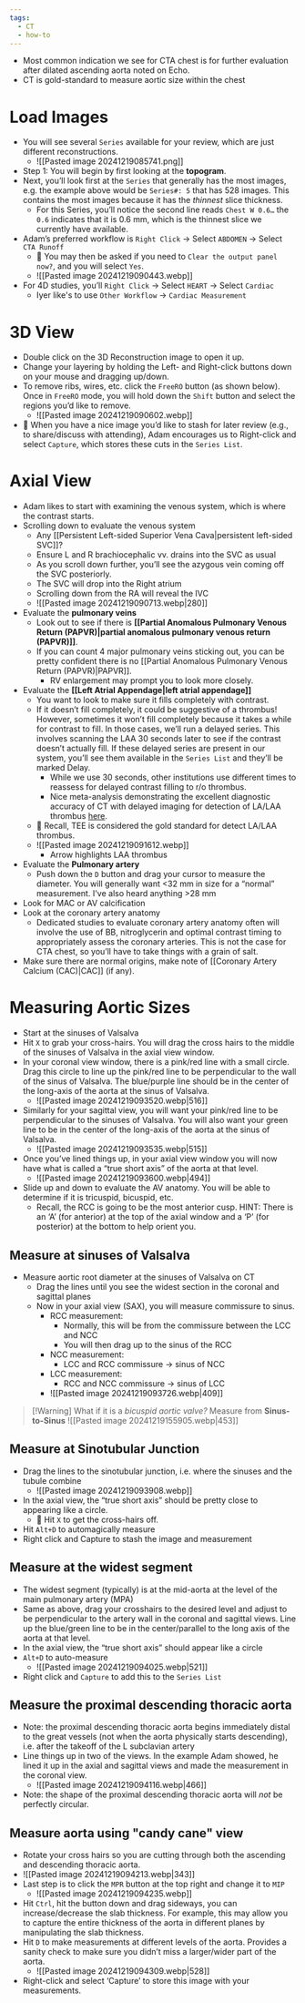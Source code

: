 ```yaml
---
tags:
  - CT
  - how-to
---
```

- Most common indication we see for CTA chest is for further evaluation after dilated ascending aorta noted on Echo.
- CT is gold-standard to measure aortic size within the chest

# Load Images

- You will see several `Series` available for your review, which are just different reconstructions.
	- ![[Pasted image 20241219085741.png]]
- Step 1: You will begin by first looking at the **topogram**.
- Next, you’ll look first at the `Series` that generally has the most images, e.g. the example above would be `Series#: 5` that has 528 images. This contains the most images because it has the _thinnest_ slice thickness. 
	- For this Series, you’ll notice the second line reads `Chest W 0.6…` the `0.6` indicates that it is 0.6 mm, which is the thinnest slice we currently have available.
- Adam’s preferred workflow is `Right Click` → Select `ABDOMEN` → Select `CTA Runoff`
	- 📝 You may then be asked if you need to `Clear the output panel now?`, and you will select `Yes`.
	- ![[Pasted image 20241219090443.webp]]
- For 4D studies, you’ll `Right Click` → Select `HEART` → Select `Cardiac`
	- Iyer like's to use `Other Workflow` → `Cardiac Measurement`

# 3D View

- Double click on the 3D Reconstruction image to open it up.
- Change your layering by holding the Left- and Right-click buttons down on your mouse and dragging up/down.
- To remove ribs, wires, etc. click the `FreeRO` button (as shown below). Once in `FreeRO` mode, you will hold down the `Shift` button and select the regions you’d like to remove.
	- ![[Pasted image 20241219090602.webp]]
- 📝 When you have a nice image you’d like to stash for later review (e.g., to share/discuss with attending), Adam encourages us to Right-click and select `Capture`, which stores these cuts in the `Series List`.

# Axial View

- Adam likes to start with examining the venous system, which is where the contrast starts.
- Scrolling down to evaluate the venous system
	- Any [[Persistent Left-sided Superior Vena Cava|persistent left-sided SVC]]?
	- Ensure L and R brachiocephalic vv. drains into the SVC as usual
	- As you scroll down further, you’ll see the azygous vein coming off the SVC posteriorly. 
	- The SVC will drop into the Right atrium
	- Scrolling down from the RA will reveal the IVC
	- ![[Pasted image 20241219090713.webp|280]]
- Evaluate the **pulmonary veins**
	- Look out to see if there is **[[Partial Anomalous Pulmonary Venous Return (PAPVR)|partial anomalous pulmonary venous return (PAPVR)]]**. 
	- If you can count 4 major pulmonary veins sticking out, you can be pretty confident there is no [[Partial Anomalous Pulmonary Venous Return (PAPVR)|PAPVR]]. 
		- RV enlargement may prompt you to look more closely.
- Evaluate the **[[Left Atrial Appendage|left atrial appendage]]**
	- You want to look to make sure it fills completely with contrast. 
	- If it doesn’t fill completely, it could be suggestive of a thrombus! However, sometimes it won’t fill completely because it takes a while for contrast to fill. In those cases, we’ll run a delayed series. This involves scanning the LAA 30 seconds later to see if the contrast doesn’t actually fill. If these delayed series are present in our system, you’ll see them available in the `Series List` and they’ll be marked Delay.
		- While we use 30 seconds, other institutions use different times to reassess for delayed contrast filling to r/o thrombus.
		- Nice meta-analysis demonstrating the excellent diagnostic accuracy of CT with delayed imaging for detection of LA/LAA thrombus [here](https://www.ahajournals.org/doi/10.1161/circimaging.112.000153).
	- 📝 Recall, TEE is considered the gold standard for detect LA/LAA thrombus.
	- ![[Pasted image 20241219091612.webp]]
		- Arrow highlights LAA thrombus
- Evaluate the **Pulmonary artery**
	- Push down the `D` button and drag your cursor to measure the diameter. You will generally want <32 mm in size for a “normal” measurement. I've also heard anything >28 mm 
- Look for MAC or AV calcification
- Look at the coronary artery anatomy
	- Dedicated studies to evaluate coronary artery anatomy often will involve the use of BB, nitroglycerin and optimal contrast timing to appropriately assess the coronary arteries. This is not the case for CTA chest, so you’ll have to take things with a grain of salt.
- Make sure there are normal origins, make note of [[Coronary Artery Calcium (CAC)|CAC]] (if any).


# Measuring Aortic Sizes

- Start at the sinuses of Valsalva
- Hit `X` to grab your cross-hairs. You will drag the cross hairs to the middle of the sinuses of Valsalva in the axial view window.
- In your coronal view window, there is a pink/red line with a small circle. Drag this circle to line up the pink/red line to be perpendicular to the wall of the sinus of Valsalva. The blue/purple line should be in the center of the long-axis of the aorta at the sinus of Valsalva.
	- ![[Pasted image 20241219093520.webp|516]]
- Similarly for your sagittal view, you will want your pink/red line to be perpendicular to the sinuses of Valsalva. You will also want your green line to be in the center of the long-axis of the aorta at the sinus of Valsalva.
	- ![[Pasted image 20241219093535.webp|515]]
- Once you’ve lined things up, in your axial view window you will now have what is called a “true short axis” of the aorta at that level.
	- ![[Pasted image 20241219093600.webp|494]]
- Slide up and down to evaluate the AV anatomy. You will be able to determine if it is tricuspid, bicuspid, etc.
	- Recall, the RCC is going to be the most anterior cusp. HINT: There is an ‘A’ (for anterior) at the top of the axial window and a ‘P’ (for posterior) at the bottom to help orient you.

## Measure at sinuses of Valsalva

- Measure aortic root diameter at the sinuses of Valsalva on CT
	- Drag the lines until you see the widest section in the coronal and sagittal planes
	- Now in your axial view (SAX), you will measure commissure to sinus. 
		- RCC measurement:
			- Normally, this will be from the commissure between the LCC and NCC
			- You will then drag up to the sinus of the RCC
		- NCC measurement:
			- LCC and RCC commissure → sinus of NCC
		- LCC measurement:
			- RCC and NCC commissure → sinus of LCC
		- ![[Pasted image 20241219093726.webp|409]]


> [!Warning] What if it is a **bicuspid aortic valve*?*
> Measure from **Sinus-to-Sinus**
> ![[Pasted image 20241219155905.webp|453]]


## Measure at Sinotubular Junction

- Drag the lines to the sinotubular junction, i.e. where the sinuses and the tubule combine
	- ![[Pasted image 20241219093908.webp]]
- In the axial view, the “true short axis” should be pretty close to appearing like a circle.
	- 📝 Hit `X` to get the cross-hairs off.
- Hit `Alt+D` to automagically measure
- Right click and Capture to stash the image and measurement

## Measure at the widest segment

- The widest segment (typically) is at the mid-aorta at the level of the main pulmonary artery (MPA)
- Same as above, drag your crosshairs to the desired level and adjust to be perpendicular to the artery wall in the coronal and sagittal views. Line up the blue/green line to be in the center/parallel to the long axis of the aorta at that level.
- In the axial view, the “true short axis” should appear like a circle
- `Alt+D` to auto-measure
	- ![[Pasted image 20241219094025.webp|521]]
- Right click and `Capture` to add this to the `Series List`

## Measure the proximal descending thoracic aorta

- Note: the proximal descending thoracic aorta begins immediately distal to the great vessels (not when the aorta physically starts descending), i.e. after the takeoff of the L subclavian artery
- Line things up in two of the views. In the example Adam showed, he lined it up in the axial and sagittal views and made the measurement in the coronal view.
	- ![[Pasted image 20241219094116.webp|466]]
- Note: the shape of the proximal descending thoracic aorta will _not_ be perfectly circular.

## Measure aorta using "candy cane" view

- Rotate your cross hairs so you are cutting through both the ascending and descending thoracic aorta.
- ![[Pasted image 20241219094213.webp|343]]
- Last step is to click the `MPR` button at the top right and change it to `MIP`
	- ![[Pasted image 20241219094235.webp]]
- Hit `Ctrl`, hit the button down and drag sideways, you can increase/decrease the slab thickness. For example, this may allow you to capture the entire thickness of the aorta in different planes by manipulating the slab thickness.
- Hit `D` to make measurements at different levels of the aorta. Provides a sanity check to make sure you didn’t miss a larger/wider part of the aorta.
	- ![[Pasted image 20241219094309.webp|528]]
- Right-click and select ‘Capture’ to store this image with your measurements.
